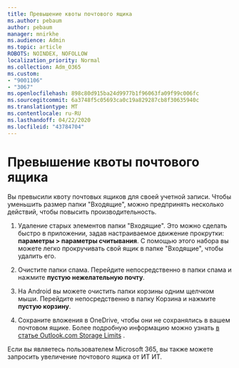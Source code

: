 ```yaml
---
title: Превышение квоты почтового ящика
ms.author: pebaum
author: pebaum
manager: mnirkhe
ms.audience: Admin
ms.topic: article
ROBOTS: NOINDEX, NOFOLLOW
localization_priority: Normal
ms.collection: Adm_O365
ms.custom:
- "9001106"
- "3067"
ms.openlocfilehash: 898c80d915ba24d9977b1f96063fa09f99c006fc
ms.sourcegitcommit: 6a3748f5c05693ca0c19a829287cb8f30635940c
ms.translationtype: MT
ms.contentlocale: ru-RU
ms.lasthandoff: 04/22/2020
ms.locfileid: "43784704"
---
```

# <a name="mailbox-quota-exceeded"></a>Превышение квоты почтового ящика

Вы превысили квоту почтовых ящиков для своей учетной записи. Чтобы уменьшить размер папки "Входящие", можно предпринять несколько действий, чтобы повысить производительность.

1. Удаление старых элементов папки "Входящие". Это можно сделать быстро в приложении, задав настраиваемое движение прокрутки: **параметры > параметры считывания**. С помощью этого набора вы можете легко прокручивать свой ящик в папке "Входящие", чтобы удалить его.

2. Очистите папки спама. Перейдите непосредственно в папки спама и нажмите **пустую нежелательную почту**.

3. На Android вы можете очистить папки корзины одним щелчком мыши. Перейдите непосредственно в папку Корзина и нажмите **пустую корзину**. 

4. Сохраните вложения в OneDrive, чтобы они не сохранялись в вашем почтовом ящике. Более подробную информацию можно узнать [в статье Outlook.com Storage Limits](https://support.office.com/article/storage-limits-in-outlook-com-7ac99134-69e5-4619-ac0b-2d313bba5e9e) . 

Если вы являетесь пользователем Microsoft 365, вы также можете запросить увеличение почтового ящика от ИТ ИТ.